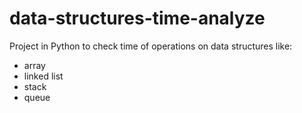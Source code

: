 # data-structures-time-analyze
Project in Python to check time of operations on data structures like:

- array
- linked list
- stack
- queue